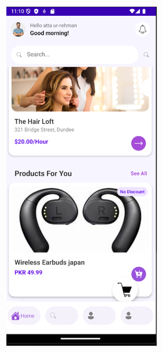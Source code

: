 ![GitHub Logo](https://github.com/atta541/Cross-border-delivery-app/blob/main/Helping%20Material/UI/Screenshot%202025-02-09%20231026.png)
